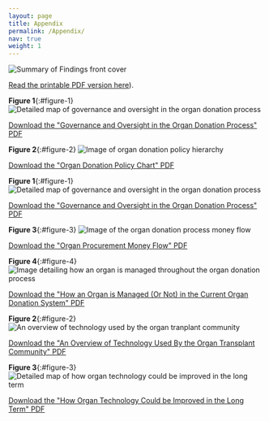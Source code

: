 ```yaml
---
layout: page
title: Appendix
permalink: /Appendix/
nav: true
weight: 1
---
```

<!-- TODO: rename figures to match where they first appear, then make sure everything is here, maybe make graphics smaller and offer links to printed reports here, fix all links -->

![Summary of Findings front cover]({{site.baseurl}}/assets/images/odr-sum-cov.jpg)

[Read the printable PDF version here]({{site.baseurl}}/assets/PDF/ODR_Summary.pdf)).

**Figure 1**{:#figure-1}
![Detailed map of governance and oversight in the organ donation process]({{site.baseurl}}/assets/images/gov-oversight-map.jpg)

[Download the "Governance and Oversight in the Organ Donation Process" PDF]({{site.baseurl}}/assets/PDF/ODR-Governance_Map_Final.pdf)

**Figure 2**{:#figure-2} 
![Image of organ donation policy hierarchy]({{site.baseurl}}/assets/images/policy-chart.jpg)

[Download the "Organ Donation Policy Chart" PDF]({{site.baseurl}}/assets/PDF/ODR-Policy_Chart_Final.pdf)

**Figure 1**{:#figure-1}
![Detailed map of governance and oversight in the organ donation process]({{site.baseurl}}/assets/images/gov-oversight-map.jpg)

[Download the "Governance and Oversight in the Organ Donation Process" PDF]({{site.baseurl}}/assets/PDF/ODR-Governance_Map_Final.pdf)


**Figure 3**{:#figure-3}
![Image of the organ donation process money flow]({{site.baseurl}}/assets/images/money-map.jpg)

[Download the "Organ Procurement Money Flow" PDF]({{site.baseurl}}/assets/PDF/ODR-Money_Map_Final.pdf)

**Figure 4**{:#figure-4}
![Image detailing how an organ is managed throughout the organ donation process]({{site.baseurl}}/assets/images/organ-management.jpg)

[Download the "How an Organ is Managed (Or Not) in the Current Organ Donation System" PDF]({{site.baseurl}}/assets/PDF/ODR-Organ_Procurement_Process_Final.pdf)


**Figure 2**{:#figure-2}
![An overview of technology used by the organ tranplant community]({{site.baseurl}}/assets/images/tech-current.jpg)

[Download the "An Overview of Technology Used By
the Organ Transplant Community" PDF]({{site.baseurl}}/assets/PDF/ODR-Current_Tech_Final.pdf)

**Figure 3**{:#figure-3}
![Detailed map of how organ technology could be improved in the long term]({{site.baseurl}}/assets/images/tech-future.jpg)

[Download the "How Organ Technology Could be Improved in the Long Term" PDF]({{site.baseurl}}/assets/PDF/ODR-Far_Future_Tech_Final.pdf)